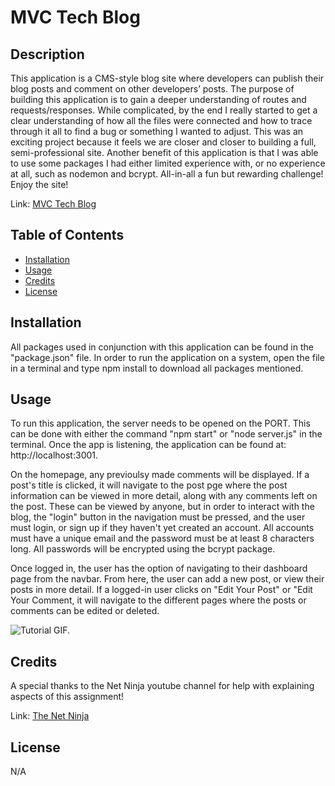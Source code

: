 # MVC Tech Blog

## Description

This application is a CMS-style blog site where developers can publish their blog posts and comment on other developers’ posts.  The purpose of building this application is to gain a deeper understanding of routes and requests/responses.  While complicated, by the end I really started to get a clear understanding of how all the files were connected and how to trace through it all to find a bug or something I wanted to adjust.  This was an exciting project because it feels we are closer and closer to building a full, semi-professional site.  Another benefit of this application is that I was able to use some packages I had either limited experience with, or no experience at all, such as nodemon and bcrypt.  All-in-all a fun but rewarding challenge!  Enjoy the site!

Link: [MVC Tech Blog](https://ekirbs.github.io/mvc-tech-blog/ 'A CMS-style blog site where developers can publish their blog posts and comment on other developers’ posts.')

## Table of Contents

- [Installation](#installation)
- [Usage](#usage)
- [Credits](#credits)
- [License](#license)

## Installation

All packages used in conjunction with this application can be found in the "package.json" file.  In order to run the application on a system, open the file in a terminal and type npm install to download all packages mentioned.

## Usage

To run this application, the server needs to be opened on the PORT.  This can be done with either the command "npm start" or "node server.js" in the terminal. Once the app is listening, the application can be found at: http://localhost:3001.

On the homepage, any previoulsy made comments will be displayed. If a post's title is clicked, it will navigate to the post pge where the post information can be viewed in more detail, along with any comments left on the post.  These can be viewed by anyone, but in order to interact with the blog, the "login" button in the navigation must be pressed, and the user must login, or sign up if they haven't yet created an account.  All accounts must have a unique email and the password must be at least 8 characters long.  All passwords will be encrypted using the bcrypt package.

Once logged in, the user has the option of navigating to their dashboard page from the navbar.  From here, the user can add a new post, or view their posts in more detail.  If a logged-in user clicks on "Edit Your Post" or "Edit Your Comment, it will navigate to the different pages where the posts or comments can be edited or deleted.

![Tutorial GIF.](./public/images/tutor-gif.gif)

## Credits

A special thanks to the Net Ninja youtube channel for help with explaining aspects of this assignment!

Link: [The Net Ninja](https://www.youtube.com/@NetNinja 'The Youtube channel for The Net Ninja.')

## License

N/A